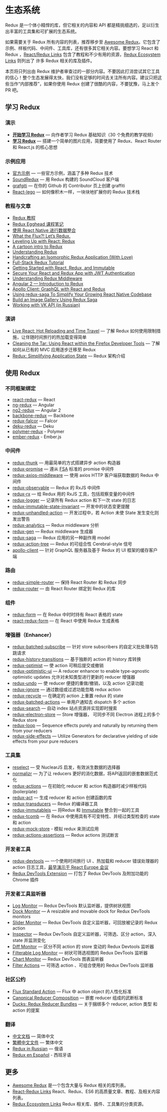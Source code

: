 # 生态系统

Redux 是一个体小精悍的库，但它相关的内容和 API 都是精挑细选的，足以衍生出丰富的工具集和可扩展的生态系统。

如果需要关于 Redux 所有内容的列表，推荐移步至 [Awesome Redux](https://github.com/xgrommx/awesome-redux)。它包含了示例、样板代码、中间件、工具库，还有很多其它相关内容。要想学习 React 和 Redux ，[React/Redux Links](https://github.com/markerikson/react-redux-links) 包含了教程和不少有用的资源，[Redux Ecosystem Links](https://github.com/markerikson/redux-ecosystem-links) 则列出了 许多 Redux 相关的库及插件。

本页将只列出由 Redux 维护者审查过的一部分内容。不要因此打消尝试其它工具的信心！整个生态发展得太快，我们没有足够的时间去关注所有内容。建议只把这些当作“内部推荐”，如果你使用 Redux 创建了很酷的内容，不要犹豫，马上发个 PR 吧。

## 学习 Redux

### 演示

* **[开始学习 Redux](https://egghead.io/series/getting-started-with-redux)** — 向作者学习 Redux 基础知识（30 个免费的教学视频）
* **[学习 Redux](https://learnredux.com)** — 搭建一个简单的图片应用，简要使用了 Redux、React Router 和 React.js 的核心思想

### 示例应用

* [官方示例](Examples.md) — 一些官方示例，涵盖了多种 Redux 技术
* [SoundRedux](https://github.com/andrewngu/sound-redux) — 用 Redux 构建的 SoundCloud 客户端
* [grafgiti](https://github.com/mohebifar/grafgiti) — 在你的 Github 的 Contributor 页上创建 graffiti
* [React-lego](https://github.com/peter-mouland/react-lego) — 如何像积木一样，一块块地扩展你的 Redux 技术栈

### 教程与文章

* [Redux 教程](https://github.com/happypoulp/redux-tutorial)
* [Redux Egghead 课程笔记](https://github.com/tayiorbeii/egghead.io_redux_course_notes)
* [使用 React Native 进行数据整合](http://makeitopen.com/tutorials/building-the-f8-app/data/)
* [What the Flux?! Let’s Redux.](https://blog.andyet.com/2015/08/06/what-the-flux-lets-redux)
* [Leveling Up with React: Redux](https://css-tricks.com/learning-react-redux/)
* [A cartoon intro to Redux](https://code-cartoons.com/a-cartoon-intro-to-redux-3afb775501a6)
* [Understanding Redux](http://www.youhavetolearncomputers.com/blog/2015/9/15/a-conceptual-overview-of-redux-or-how-i-fell-in-love-with-a-javascript-state-container)
* [Handcrafting an Isomorphic Redux Application (With Love)](https://medium.com/@bananaoomarang/handcrafting-an-isomorphic-redux-application-with-love-40ada4468af4)
* [Full-Stack Redux Tutorial](http://teropa.info/blog/2015/09/10/full-stack-redux-tutorial.html)
* [Getting Started with React, Redux, and Immutable](http://www.theodo.fr/blog/2016/03/getting-started-with-react-redux-and-immutable-a-test-driven-tutorial-part-2/)
* [Secure Your React and Redux App with JWT Authentication](https://auth0.com/blog/2016/01/04/secure-your-react-and-redux-app-with-jwt-authentication/)
* [Understanding Redux Middleware](https://medium.com/@meagle/understanding-87566abcfb7a)
* [Angular 2 — Introduction to Redux](https://medium.com/google-developer-experts/angular-2-introduction-to-redux-1cf18af27e6e)
* [Apollo Client: GraphQL with React and Redux](https://medium.com/apollo-stack/apollo-client-graphql-with-react-and-redux-49b35d0f2641)
* [Using redux-saga To Simplify Your Growing React Native Codebase](https://shift.infinite.red/using-redux-saga-to-simplify-your-growing-react-native-codebase-2b8036f650de)
* [Build an Image Gallery Using Redux Saga](http://joelhooks.com/blog/2016/03/20/build-an-image-gallery-using-redux-saga)
* [Working with VK API (in Russian)](https://www.gitbook.com/book/maxfarseer/redux-course-ru/details)

### 演讲

* [Live React: Hot Reloading and Time Travel](http://youtube.com/watch?v=xsSnOQynTHs) — 了解 Redux 如何使用限制措施，让伴随时间旅行的热加载变得简单
* [Cleaning the Tar: Using React within the Firefox Developer Tools](https://www.youtube.com/watch?v=qUlRpybs7_c) — 了解如何从已有的 MVC 应用逐步迁移至 Redux
* [Redux: Simplifying Application State](https://www.youtube.com/watch?v=okdC5gcD-dM) — Redux 架构介绍

## 使用 Redux

### 不同框架绑定

* [react-redux](https://github.com/gaearon/react-redux) — React
* [ng-redux](https://github.com/wbuchwalter/ng-redux) — Angular
* [ng2-redux](https://github.com/wbuchwalter/ng2-redux) — Angular 2
* [backbone-redux](https://github.com/redbooth/backbone-redux) — Backbone
* [redux-falcor](https://github.com/ekosz/redux-falcor) — Falcor
* [deku-redux](https://github.com/troch/deku-redux) — Deku
* [polymer-redux](https://github.com/tur-nr/polymer-redux) - Polymer
* [ember-redux](https://github.com/toranb/ember-redux) - Ember.js

### 中间件

* [redux-thunk](http://github.com/gaearon/redux-thunk) — 用最简单的方式搭建异步 action 构造器
* [redux-promise](https://github.com/acdlite/redux-promise) — 遵从 [FSA](https://github.com/acdlite/flux-standard-action) 标准的 promise 中间件
* [redux-axios-middleware](https://github.com/svrcekmichal/redux-axios-middleware) — 使用 axios HTTP 客户端获取数据的 Redux 中间件
* [redux-observable](https://github.com/blesh/redux-observable/) — Redux 的 RxJS 中间件
* [redux-rx](https://github.com/acdlite/redux-rx) — 给 Redux 用的 RxJS 工具，包括观察变量的中间件
* [redux-logger](https://github.com/fcomb/redux-logger) — 记录所有 Redux action 和下一次 state 的日志
* [redux-immutable-state-invariant](https://github.com/leoasis/redux-immutable-state-invariant) — 开发中的状态变更提醒
* [redux-unhandled-action](https://github.com/socialtables/redux-unhandled-action) — 开发过程中，若 Action 未使 State 发生变化则发出警告
* [redux-analytics](https://github.com/markdalgleish/redux-analytics) — Redux middleware 分析
* [redux-gen](https://github.com/weo-edu/redux-gen) — Redux middleware 生成器
* [redux-saga](https://github.com/yelouafi/redux-saga) — Redux 应用的另一种副作用 model
* [redux-action-tree](https://github.com/cerebral/redux-action-tree) — Redux 的可组合性 Cerebral-style 信号
* [apollo-client](https://github.com/apollostack/apollo-client) — 针对 GraphQL 服务器及基于 Redux 的 UI 框架的缓存客户端

### 路由

* [redux-simple-router](https://github.com/rackt/redux-simple-router) — 保持 React Router 和 Redux 同步
* [redux-router](https://github.com/acdlite/redux-router) — 由 React Router 绑定到 Redux 的库

### 组件

* [redux-form](https://github.com/erikras/redux-form) — 在 Redux 中时时持有 React 表格的 state
* [react-redux-form](https://github.com/davidkpiano/react-redux-form) — 在 React 中使用 Redux 生成表格

### 增强器（Enhancer）

* [redux-batched-subscribe](https://github.com/tappleby/redux-batched-subscribe) — 针对 store subscribers 的自定义批处理与防跳请求
* [redux-history-transitions](https://github.com/johanneslumpe/redux-history-transitions) — 基于独断的 action 的 history 库转换
* [redux-optimist](https://github.com/ForbesLindesay/redux-optimist) — 使 action 可稍后提交或撤销
* [redux-optimistic-ui](https://github.com/mattkrick/redux-optimistic-ui) — A reducer enhancer to enable type-agnostic optimistic updates 允许对未知类型进行更新的 reducer 增强器
* [redux-undo](https://github.com/omnidan/redux-undo) — 使 reducer 便捷的重做/撤销，以及 action 记录功能
* [redux-ignore](https://github.com/omnidan/redux-ignore) — 通过数组或过滤功能忽略 redux action
* [redux-recycle](https://github.com/omnidan/redux-recycle) — 在确定的 action 上重置 redux 的 state
* [redux-batched-actions](https://github.com/tshelburne/redux-batched-actions) — 单用户通知去 dispatch 多个 action
* [redux-search](https://github.com/treasure-data/redux-search) — 自动 index 站点资源并实现即时搜索
* [redux-electron-store](https://github.com/samiskin/redux-electron-store) — Store 增强器， 可同步不同 Electron 进程上的多个 Redux store
* [redux-loop](https://github.com/raisemarketplace/redux-loop) — Sequence effects purely and naturally by returning them from your reducers
* [redux-side-effects](https://github.com/salsita/redux-side-effects) — Utilize Generators for declarative yielding of side effects from your pure reducers

### 工具集

* [reselect](https://github.com/faassen/reselect) — 受 NuclearJS 启发，有效派生数据的选择器
* [normalizr](https://github.com/gaearon/normalizr) — 为了让 reducers 更好的消化数据，将API返回的嵌套数据范式化
* [redux-actions](https://github.com/acdlite/redux-actions) — 在初始化 reducer 和 action 构造器时减少样板代码 (boilerplate)
* [redux-act](https://github.com/pauldijou/redux-act) — 生成 reducer 和 action 创建函数的库
* [redux-transducers](https://github.com/acdlite/redux-transducers) — Redux 的编译器工具
* [redux-immutablejs](https://github.com/indexiatech/redux-immutablejs) — 将Redux 和 [Immutable](https://github.com/facebook/immutable-js/) 整合到一起的工具
* [redux-tcomb](https://github.com/gcanti/redux-tcomb) — 在 Redux 中使用具有不可变特性、并经过类型检查的 state 和 action
* [redux-mock-store](https://github.com/arnaudbenard/redux-mock-store) - 模拟 redux 来测试应用
* [redux-actions-assertions](https://github.com/dmitry-zaets/redux-actions-assertions) — Redux actions 测试断言

### 开发者工具

* [redux-devtools](http://github.com/gaearon/redux-devtools) — 一个使用时间旅行 UI 、热加载和 reducer 错误处理器的 action 日志工具，[最早演示于 React Europe 会议](https://www.youtube.com/watch?v=xsSnOQynTHs)
* [Redux DevTools Extension](https://github.com/zalmoxisus/redux-devtools-extension) — 打包了 Redux DevTools 及附加功能的 Chrome 插件

### 开发者工具监听器

* [Log Monitor](https://github.com/gaearon/redux-devtools-log-monitor) — Redux DevTools 默认监听器，提供树状视图
* [Dock Monitor](https://github.com/gaearon/redux-devtools-dock-monitor) — A resizable and movable dock for Redux DevTools monitors
* [Slider Monitor](https://github.com/calesce/redux-slider-monitor) — Redux DevTools 自定义监听器，可回放被记录的 Redux action
* [Inspector](https://github.com/alexkuz/redux-devtools-inspector) — Redux DevTools 自定义监听器，可筛选、区分 action，深入 state 并监测变化
* [Diff Monitor](https://github.com/whetstone/redux-devtools-diff-monitor) — 区分不同 action 的 store 变动的 Redux Devtools 监听器
* [Filterable Log Monitor](https://github.com/bvaughn/redux-devtools-filterable-log-monitor/) — 树状可筛选视图的 Redux DevTools 监听器
* [Chart Monitor](https://github.com/romseguy/redux-devtools-chart-monitor) — Redux DevTools 图表监听器
* [Filter Actions](https://github.com/zalmoxisus/redux-devtools-filter-actions) — 可筛选 action 、可组合使用的 Redux DevTools 监听器


### 社区公约

* [Flux Standard Action](https://github.com/acdlite/flux-standard-action) —  Flux 中 action object 的人性化标准
* [Canonical Reducer Composition](https://github.com/gajus/canonical-reducer-composition) — 嵌套 reducer 组成的武断标准
* [Ducks: Redux Reducer Bundles](https://github.com/erikras/ducks-modular-redux) — 关于捆绑多个 reducer, action 类型 和 action 的提案

### 翻译

* [中文文档](http://camsong.github.io/redux-in-chinese/) — 简体中文
* [繁體中文文件](https://github.com/chentsulin/redux) — 繁体中文
* [Redux in Russian](https://github.com/rajdee/redux-in-russian) — 俄语
* [Redux en Español](http://es.redux.js.org/) - 西班牙语

## 更多

* [Awesome Redux](https://github.com/xgrommx/awesome-redux) 是一个包含大量与 Redux 相关的库列表。
* [React-Redux Links](https://github.com/markerikson/react-redux-links) React、Redux、ES6 的高质量文章、教程、及相关内容列表。
* [Redux Ecosystem Links](https://github.com/markerikson/redux-ecosystem-links) Redux 相关库、插件、工具集的分类资源。
